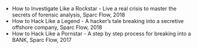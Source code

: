 - How to Investigate Like a Rockstar - Live a real crisis to master the secrets of forensic analysis, Sparc Flow, 2018
- How to Hack Like a Legend - A hacker’s tale breaking into a secretive offshore company, Sparc Flow, 2018
- How to Hack Like a Pornstar - A step by step process for breaking into a BANK, Sparc Flow, 2017
